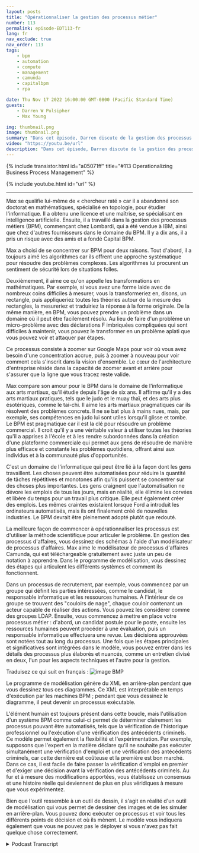 ```yaml
---
layout: posts
title: "Opérationnaliser la gestion des processus métier"
number: 113
permalink: episode-EDT113-fr
lang: fr
nav_exclude: true
nav_order: 113
tags:
    - bpm
    - automation
    - compute
    - management
    - camunda
    - capitalbpm
    - rpa

date: Thu Nov 17 2022 16:00:00 GMT-0800 (Pacific Standard Time)
guests:
    - Darren W Pulsipher
    - Max Young

img: thumbnail.png
image: thumbnail.png
summary: "Dans cet épisode, Darren discute de la gestion des processus métier et de l'automatisation avec Max Young, PDG de Capital BPM."
video: "https://youtu.be/url"
description: "Dans cet épisode, Darren discute de la gestion des processus métier et de l'automatisation avec Max Young, PDG de Capital BPM."
---
```


<div>
{% include transistor.html id="a05071ff" title="#113 Operationalizing Business Process Management" %}

{% include youtube.html id="url" %}
</div>

---

Max se qualifie lui-même de « chercheur raté » car il a abandonné son doctorat en mathématiques, spécialisé en topologie, pour étudier l'informatique. Il a obtenu une licence et une maîtrise, se spécialisant en intelligence artificielle. Ensuite, il a travaillé dans la gestion des processus métiers (BPM), commençant chez Lombardi, qui a été vendue à IBM, ainsi que chez d'autres fournisseurs dans le domaine du BPM. Il y a dix ans, il a pris un risque avec des amis et a fondé Capital BPM.

Max a choisi de se concentrer sur BPM pour deux raisons. Tout d'abord, il a toujours aimé les algorithmes car ils offrent une approche systématique pour résoudre des problèmes complexes. Les algorithmes lui procurent un sentiment de sécurité lors de situations folles.

Deuxièmement, il aime ce qu'on appelle les transformations en mathématiques. Par exemple, si vous avez une forme laide avec de nombreux coins difficiles à mesurer, vous la transformeriez en, disons, un rectangle, puis appliqueriez toutes les théories autour de la mesure des rectangles, la mesureriez et traduiriez la réponse à la forme originale. De la même manière, en BPM, vous pouvez prendre un problème dans un domaine où il peut être facilement résolu. Au lieu de faire d'un problème un micro-problème avec des déclarations F imbriquées compliquées qui sont difficiles à maintenir, vous pouvez le transformer en un problème aplati que vous pouvez voir et attaquer par étapes.

Ce processus consiste à zoomer sur Google Maps pour voir où vous avez besoin d'une concentration accrue, puis à zoomer à nouveau pour voir comment cela s'inscrit dans la vision d'ensemble. Le cœur de l'architecture d'entreprise réside dans la capacité de zoomer avant et arrière pour s'assurer que la ligne que vous tracez reste valide.

Max compare son amour pour le BPM dans le domaine de l'informatique aux arts martiaux, qu'il étudie depuis l'âge de six ans. Il affirme qu'il y a des arts martiaux pratiques, tels que le judo et le muay thaï, et des arts plus ésotériques, comme le tai-chi. Il aime les arts martiaux pragmatiques car ils résolvent des problèmes concrets. Il ne se bat plus à mains nues, mais, par exemple, ses compétences en judo lui sont utiles lorsqu'il glisse et tombe. Le BPM est pragmatique car il est la clé pour résoudre un problème commercial. Il croit qu'il y a une véritable valeur à utiliser toutes les théories qu'il a apprises à l'école et à les rendre subordonnées dans la création d'une plateforme commerciale qui permet aux gens de résoudre de manière plus efficace et constante les problèmes quotidiens, offrant ainsi aux individus et à la communauté plus d'opportunités.

C'est un domaine de l'informatique qui peut être lié à la façon dont les gens travaillent. Les choses peuvent être automatisées pour réduire la quantité de tâches répétitives et monotones afin qu'ils puissent se concentrer sur des choses plus importantes. Les gens craignent que l'automatisation ne dévore les emplois de tous les jours, mais en réalité, elle élimine les corvées et libère du temps pour un travail plus critique. Elle peut également créer des emplois. Les mêmes craintes existaient lorsque Ford a introduit les ordinateurs automatisés, mais ils ont finalement créé de nouvelles industries. Le BPM devrait être pleinement adopté plutôt que redouté.

La meilleure façon de commencer à opérationnaliser les processus est d'utiliser la méthode scientifique pour articuler le problème. En gestion des processus d'affaires, vous dessinez des schémas à l'aide d'un modélisateur de processus d'affaires. Max aime le modélisateur de processus d'affaires Camunda, qui est téléchargeable gratuitement avec juste un peu de notation à apprendre. Dans le programme de modélisation, vous dessinez des étapes qui articulent les différents systèmes et comment ils fonctionnent.

Dans un processus de recrutement, par exemple, vous commencez par un groupe qui définit les parties intéressées, comme le candidat, le responsable informatique et les ressources humaines. À l'intérieur de ce groupe se trouvent des "couloirs de nage", chaque couloir contenant un acteur capable de réaliser des actions. Vous pouvez les considérer comme des groupes LDAP. Ensuite, vous commencez à mettre en place votre processus métier : d'abord, un candidat postule pour le poste, ensuite les ressources humaines peuvent procéder à une évaluation, puis un responsable informatique effectuera une revue. Les décisions approuvées sont notées tout au long du processus. Une fois que les étapes principales et significatives sont intégrées dans le modèle, vous pouvez entrer dans les détails des processus plus élaborés et nuancés, comme un entretien divisé en deux, l'un pour les aspects techniques et l'autre pour la gestion.

Traduisez ce qui suit en français : ![image BMP](./bpm.png)

Le programme de modélisation génère du XML en arrière-plan pendant que vous dessinez tous ces diagrammes. Ce XML est interprétable en temps d'exécution par les machines BPM ; pendant que vous dessinez le diagramme, il peut devenir un processus exécutable.

L'élément humain est toujours présent dans cette boucle, mais l'utilisation d'un système BPM comme celui-ci permet de déterminer clairement les processus pouvant être automatisés, tels que la vérification de l'historique professionnel ou l'exécution d'une vérification des antécédents criminels. Ce modèle permet également la flexibilité et l'expérimentation. Par exemple, supposons que l'expert en la matière déclare qu'il ne souhaite pas exécuter simultanément une vérification d'emploi et une vérification des antécédents criminels, car cette dernière est coûteuse et la première est bon marché. Dans ce cas, il est facile de faire passer la vérification d'emploi en premier et d'exiger une décision avant la vérification des antécédents criminels. Au fur et à mesure des modifications apportées, vous établissez un consensus et une histoire réelle qui deviennent de plus en plus véridiques à mesure que vous expérimentez.

Bien que l'outil ressemble à un outil de dessin, il s'agit en réalité d'un outil de modélisation qui vous permet de dessiner des images et de les simuler en arrière-plan. Vous pouvez donc exécuter ce processus et voir tous les différents points de décision et où ils mènent. Le modèle vous indiquera également que vous ne pouvez pas le déployer si vous n'avez pas fait quelque chose correctement.



<details>
<summary> Podcast Transcript </summary>

<p></p>

</details>
